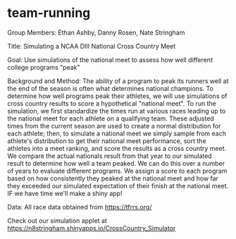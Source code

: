 # team-running

Group Members: Ethan Ashby, Danny Rosen, Nate Stringham
 
Title: Simulating a NCAA DIII National Cross Country Meet

Goal: Use simulations of the national meet to assess how well different college programs "peak"
 

Background and Method: The ability of a program to peak its runners well at the end of the season is often what determines national champions. To determine how well programs peak their athletes, we will use simulations of cross country results to score a hypothetical "national meet". To run the simulation, we first standardize the times run at various races  leading up to the national meet for each athlete on a qualifying team. These adjusted times from the current season are used to create a normal distribution for each athlete; then, to simulate a national meet we simply sample from each athlete's distribution to get their national meet performance, sort the athletes into a meet ranking, and score the results as a cross country meet. We compare the actual nationals result from that year to our simulated result to determine how well a team peaked. We can do this over a number of years to evaluate different programs. We assign a score to each program based on how consistently they peaked at the national meet and how far they exceeded our simulated expectation of their finish at the national meet. IF we have time we'll make a shiny app!
 
Data:
All race data obtained from https://tfrrs.org/

Check out our simulation applet at https://n8stringham.shinyapps.io/CrossCountry_Simulator

			



